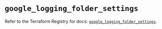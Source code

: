 # `google_logging_folder_settings`

Refer to the Terraform Registry for docs: [`google_logging_folder_settings`](https://registry.terraform.io/providers/hashicorp/google/6.30.0/docs/resources/logging_folder_settings).
